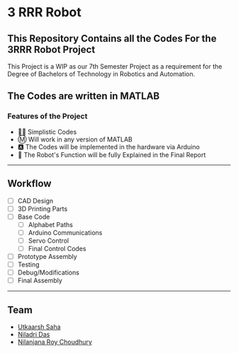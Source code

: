 # 3 RRR Robot
## This Repository Contains all the Codes For the 3RRR Robot Project
This Project is a WIP as our 7th Semester Project as a requirement for the Degree of Bachelors of Technology in Robotics and Automation.

## The Codes are written in MATLAB


### Features of the Project
- 🧑‍💻 Simplistic Codes
- Ⓜ️ Will work in any version of MATLAB
- 🅰️ The Codes will be implemented in the hardware via Arduino
- 🤖 The Robot's Function will be fully Explained in the Final Report

---
## Workflow
- [ ] CAD Design
- [ ] 3D Printing Parts
- [ ] Base Code
  - [ ] Alphabet Paths
  - [ ] Arduino Communications
  - [ ] Servo Control
  - [ ] Final Control Codes
- [ ] Prototype Assembly
- [ ] Testing
- [ ] Debug/Modifications
- [ ] Final Assembly

---
## Team
- [Utkaarsh Saha](https://github.com/Kishou-Arima)
- [Niladri Das](https://github.com/nil-2)
- [Nilanjana Roy Choudhury](https://github.com/Nilandita)

